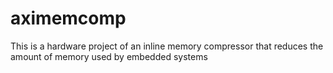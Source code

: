 # aximemcomp
This is a hardware project of an inline memory compressor that reduces the amount of memory used by embedded systems
